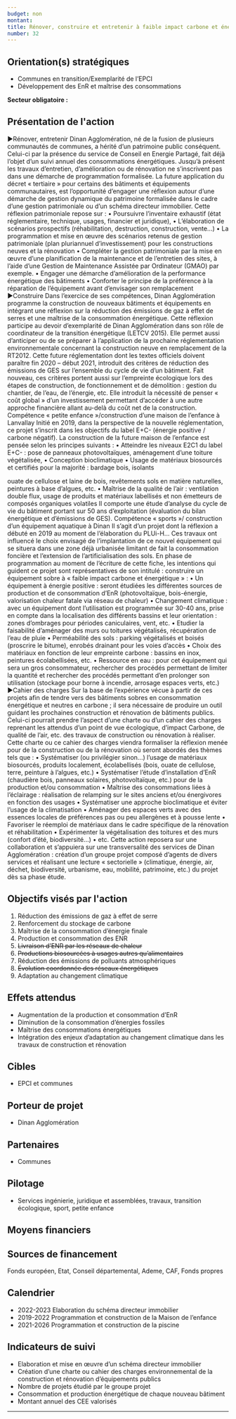 ```yaml
---
budget: non
montant:
title: Rénover, construire et entretenir à faible impact carbone et énergétique
number: 32
---
```


## Orientation(s) stratégiques

- Communes en transition/Exemplarité de l’EPCI
- Développement des EnR et maîtrise des consommations

**Secteur obligatoire :**

## Présentation de l'action

►Rénover, entretenir
Dinan Agglomération, né de la fusion de plusieurs communautés de communes, a hérité d’un patrimoine public conséquent. Celui-ci par la présence du service de Conseil en Energie Partagé, fait déjà l’objet d’un suivi annuel des consommations énergétiques. Jusqu’à présent les travaux d’entretien, d’amélioration ou de rénovation ne s’inscrivent pas dans une démarche de programmation formalisée. La future application du décret « tertiaire » pour certains des bâtiments et équipements communautaires, est l’opportunité d’engager une réflexion autour d’une démarche de gestion dynamique du patrimoine formalisée dans le cadre d’une gestion patrimoniale ou d’un schéma directeur immobilier. Cette réflexion patrimoniale repose sur :
• Poursuivre l’inventaire exhaustif (état réglementaire, technique, usages, financier et juridique),
• L’élaboration de scénarios prospectifs (réhabilitation, destruction, construction, vente...)
• La programmation et mise en œuvre des scénarios retenus de gestion patrimoniale (plan pluriannuel d’investissement) pour les constructions neuves et la rénovation
• Compléter la gestion patrimoniale par la mise en œuvre d’une planification de la maintenance et de l’entretien des sites, à l’aide d’une Gestion de Maintenance Assistée par Ordinateur (GMAO) par exemple.
• Engager une démarche d’amélioration de la performance énergétique des bâtiments
• Conforter le principe de la préférence à la réparation de l’équipement avant
d’envisager son remplacement
►Construire
Dans l’exercice de ses compétences, Dinan Agglomération programme la construction de nouveaux bâtiments et équipements en intégrant une réflexion sur la réduction des émissions de gaz à effet de serres et une maîtrise de la consommation énergétique. Cette réflexion participe au devoir d’exemplarité de Dinan Agglomération dans son rôle de coordinateur de la transition énergétique (LETCV 2015).
Elle permet aussi d’anticiper ou de se préparer à l’application de la prochaine réglementation environnementale concernant la construction neuve en remplacement de la RT2012. Cette future réglementation dont les textes officiels doivent paraître fin 2020 – début 2021, introduit des critères de réduction des émissions de GES sur l’ensemble du cycle de vie d’un bâtiment. Fait nouveau, ces critères portent aussi sur l’empreinte écologique lors des étapes de construction, de fonctionnement et de démolition : gestion du chantier, de l’eau, de l’énergie, etc. Elle introduit la nécessité de penser « coût global » d’un investissement permettant d’accéder à une autre approche financière allant au-delà du coût net de la construction.
Compétence « petite enfance »/construction d’une maison de l’enfance à Lanvallay
Initié en 2019, dans la perspective de la nouvelle réglementation, ce projet s’inscrit dans les objectifs du label E+C- (énergie positive / carbone négatif). La construction de la future maison de l’enfance est pensée selon les principes suivants :
• Atteindre les niveaux E2C1 du label E+C- : pose de panneaux photovoltaïques, aménagement d’une toiture végétalisée,
• Conception bioclimatique
• Usage de matériaux biosourcés et certifiés pour la majorité : bardage bois, isolants

ouate de cellulose et laine de bois, revêtements sols en matière naturelles, peintures à base d’algues, etc.
• Maîtrise de la qualité de l’air : ventilation double flux, usage de produits et matériaux labellisés et non émetteurs de composés organiques volatiles
Il comporte une étude d’analyse du cycle de vie du bâtiment portant sur 50 ans d’exploitation (évaluation du bilan énergétique et d’émissions de GES).
Compétence « sports »/ construction d’un équipement aquatique à Dinan
Il s’agit d’un projet dont la réflexion a débuté en 2019 au moment de l’élaboration du PLUi-H... Ces travaux ont influencé le choix envisagé de l’implantation de ce nouvel équipement qui se situera dans une zone déjà urbanisée limitant de fait la consommation foncière et l’extension de l’artificialisation des sols. En phase de programmation au moment de l’écriture de cette fiche, les intentions qui guident ce projet sont représentatives de son intitulé : construire un équipement sobre à « faible impact carbone et énergétique » :
• Un équipement à énergie positive : seront étudiées les différentes sources de production et de consommation d’EnR (photovoltaïque, bois-énergie, valorisation chaleur fatale via réseau de chaleur)
• Changement climatique : avec un équipement dont l’utilisation est programmée sur 30-40 ans, prise en compte dans la localisation des différents bassins et leur orientation : zones d’ombrages pour périodes caniculaires, vent, etc.
• Etudier la faisabilité d’aménager des murs ou toitures végétalisés, récupération de l’eau de pluie
• Perméabilité des sols : parking végétalisés et boisés (proscrire le bitume), enrobés drainant pour les voies d’accès
• Choix des matériaux en fonction de leur empreinte carbone : bassins en inox, peintures écolabellisées, etc.
• Ressource en eau : pour cet équipement qui sera un gros consommateur, rechercher des procédés permettant de limiter la quantité et rechercher des procédés permettant d’en prolonger son utilisation (stockage pour borne à incendie, arrosage espaces verts, etc.)
►Cahier des charges
Sur la base de l’expérience vécue à partir de ces projets afin de tendre vers des bâtiments sobres en consommation énergétique et neutres en carbone ; il sera nécessaire de produire un outil guidant les prochaines construction et rénovation de bâtiments publics. Celui-ci pourrait prendre l’aspect d’une charte ou d’un cahier des charges reprenant les attendus d’un point de vue écologique, d’impact Carbone, de qualité de l’air, etc. des travaux de construction ou rénovation à réaliser.
Cette charte ou ce cahier des charges viendra formaliser la réflexion menée pour de la construction ou de la rénovation où seront abordés des thèmes tels que :
• Systématiser (ou privilégier sinon...) l’usage de matériaux biosourcés, produits localement, écolabellisés (bois, ouate de cellulose, terre, peinture à l’algues, etc.)
• Systématiser l’étude d’installation d’EnR (chaudière bois, panneaux solaires, photovoltaïque, etc.) pour de la production et/ou consommation
• Maîtrise des consommations liées à l’éclairage : réalisation de relamping sur le sites anciens et/ou énergivores en fonction des usages
• Systématiser une approche bioclimatique et éviter l’usage de la climatisation
• Aménager des espaces verts avec des essences locales de préférences pas ou peu
allergènes et à pousse lente
• Favoriser le réemploi de matériaux dans le cadre spécifique de la rénovation et réhabilitation
• Expérimenter la végétalisation des toitures et des murs (confort d’été, biodiversité...)
• etc.
Cette action reposera sur une collaboration et s’appuiera sur une transversalité des services de Dinan Agglomération : création d’un groupe projet composé d’agents de divers services et réalisant une lecture « sectorielle » (climatique, énergie, air, déchet, biodiversité, urbanisme, eau, mobilité, patrimoine, etc.) du projet dès sa phase étude.

## Objectifs visés par l'action

1. Réduction des émissions de gaz à effet de serre
2. Renforcement du stockage de carbone
3. Maîtrise de la consommation d’énergie finale
4. Production et consommation des ENR
5. ~~Livraison d’ENR par les réseaux de chaleur~~
6. ~~Productions biosourcées à usages autres qu’alimentaires~~
7. Réduction des émissions de polluants atmosphériques
8. ~~Évolution coordonnée des réseaux énergétiques~~
9. Adaptation au changement climatique

## Effets attendus

- Augmentation de la production et consommation d’EnR
- Diminution de la consommation d’énergies fossiles
- Maîtrise des consommations énergétiques
- Intégration des enjeux d’adaptation au changement climatique dans les travaux de construction et rénovation

## Cibles

- EPCI et communes

## Porteur de projet

- Dinan Agglomération

## Partenaires

- Communes

## Pilotage

- Services ingénierie, juridique et assemblées, travaux, transition écologique, sport, petite enfance

## Moyens financiers



## Sources de financement

Fonds européen, Etat, Conseil départemental, Ademe, CAF, Fonds propres

## Calendrier

- 2022-2023 Elaboration du schéma directeur immobilier
- 2019-2022 Programmation et construction de la Maison de l’enfance
- 2021-2026 Programmation et construction de la piscine

## Indicateurs de suivi

- Elaboration et mise en œuvre d’un schéma directeur immobilier
- Création d’une charte ou cahier des charges environnemental de la construction et rénovation d’équipements publics
- Nombre de projets étudié par le groupe projet
- Consommation et production énergétique de chaque nouveau bâtiment
- Montant annuel des CEE valorisés

---

